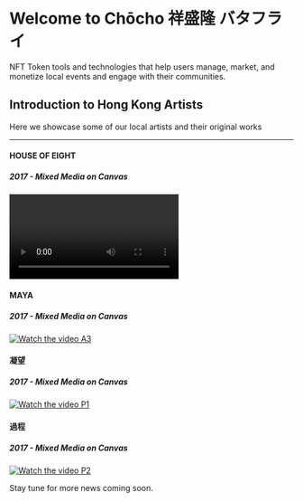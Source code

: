 # Welcome to Chōcho 祥盛隆 バタフライ
NFT Token tools and technologies that help users manage, market, and monetize local events and engage with their communities.

## Introduction to Hong Kong Artists
Here we showcase some of our local artists and their original works

***     

#### HOUSE OF EIGHT
##### 2017 - Mixed Media on Canvas
![[Watch the video A2](https://user-images.githubusercontent.com/62372389/133919358-3a0659e3-4339-4bcd-ba31-0cc1fe689e45.png)](https://res.cloudinary.com/receipts14/video/upload/v1632029327/A2_uvnp7y.mp4)



#### MAYA
##### 2017 - Mixed Media on Canvas
[![Watch the video A3](https://user-images.githubusercontent.com/62372389/133919489-2e340918-6181-41e6-b3ff-7d90fb902519.png)](https://res.cloudinary.com/receipts14/video/upload/v1632029485/A3_trr9yo.mp4)


#### 凝望
##### 2017 - Mixed Media on Canvas
[![Watch the video P1](https://user-images.githubusercontent.com/62372389/133919493-0ec8f96b-c64d-4d88-a8fd-facffcf72dd5.png)](https://res.cloudinary.com/receipts14/video/upload/v1632029624/P1_mjjqpv.mp4)


#### 過程
##### 2017 - Mixed Media on Canvas
[![Watch the video P2](https://user-images.githubusercontent.com/62372389/133920195-dd419037-d693-41ba-9a09-a15028f64d9a.png)](https://res.cloudinary.com/receipts14/video/upload/v1632030448/P2_vuwcrv.mp4)


Stay tune for more news coming soon.


